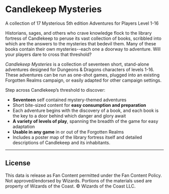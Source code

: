 # Candlekeep Mysteries

A collection of 17 Mysterious 5th edition Adventures for Players Level 1-16

Historians, sages, and others who crave knowledge flock to the library fortress of Candlekeep to peruse its vast collection of books, scribbled into which are the answers to the mysteries that bedevil them. Many of these books contain their own mysteries--each one a doorway to adventure. Will your players dare to cross that threshold?

*Candlekeep Mysteries* is a collection of seventeen short, stand-alone adventures designed for Dungeons & Dragons characters of levels 1-16. These adventures can be run as one-shot games, plugged into an existing Forgotten Realms campaign, or easily adapted for other campaign settings.

Step across Candlekeep’s threshold to discover:

- **Seventeen** self contained mystery-themed adventures
- Short bite-sized content for **easy consumption and preparation**
- Each adventure begins with the discovery of a book, and each book is the key to a door behind which danger and glory await
- **A variety of levels of play**, spanning the breadth of the game for easy adaptation
- **Usable in any game** in or out of the Forgotten Realms
- Includes a poster map of the library fortress itself and detailed descriptions of Candlekeep and its inhabitants.

---

## License

This data is release as Fan Content permitted under the Fan Content Policy. Not approved/endorsed by Wizards. Portions of the materials used are property of Wizards of the Coast. © Wizards of the Coast LLC.
